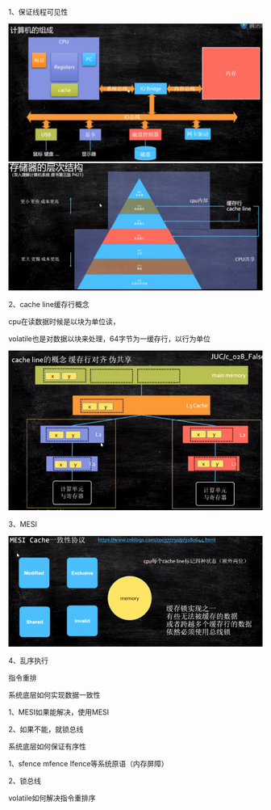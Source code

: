 1、保证线程可见性



<img src="../resource/计算机组成.png" style="zoom:80%;" />

<img src="../resource/存储器的层次结构.png" style="zoom:80%;" />

2、cache line缓存行概念

cpu在读数据时候是以块为单位读，

volatile也是对数据以块来处理，64字节为一缓存行，以行为单位

<img src="../resource/cacheline.png" style="zoom:80%;" />

3、MESI

<img src="../resource/MESI.png" style="zoom:80%;" />

4、乱序执行

指令重排





系统底层如何实现数据一致性

1、MESI如果能解决，使用MESI

2、如果不能，就锁总线

系统底层如何保证有序性

1、sfence mfence Ifence等系统原语（内存屏障）

2、锁总线

volatile如何解决指令重排序